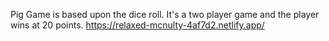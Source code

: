 Pig Game is based upon the dice roll. It's a two player game and the player wins at 20 points.
https://relaxed-mcnulty-4af7d2.netlify.app/
